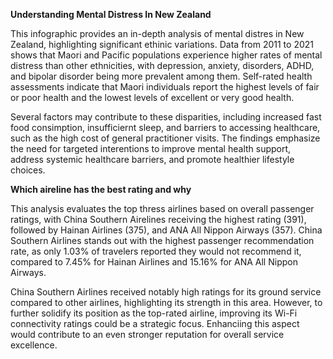 **Understanding Mental Distress In New Zealand**

This infographic provides an in-depth analysis of mental distres in New Zealand, highlighting significant ethinic variations. 
Data from 2011 to 2021 shows that Maori and Pacific populations experience higher rates of mental distress than other ethnicities, with depression, anxiety, disorders, ADHD, and bipolar disorder being more prevalent among them.
Self-rated health assessments indicate that Maori individuals report the highest levels of fair or poor health and the lowest levels of excellent or very good health. 

Several factors may contribute to these disparities, including increased fast food consimption, insufficiernt sleep, and barriers to accessing healthcare, such as the high cost of general practitioner visits. 
The findings emphasize the need for targeted interentions to improve mental health support, address systemic healthcare barriers, and promote healthier lifestyle choices. 

**Which aireline has the best rating and why**

This analysis evaluates the top thress airlines based on overall passenger ratings, with China Southern Airelines receiving the highest rating (391), followed by Hainan Airlines (375), and ANA All Nippon Airways (357). 
China Southern Airlines stands out with the highest passenger recommendation rate, as only 1.03% of travelers reported they would not recommend it, compared to 7.45% for Hainan Airlines and 15.16% for ANA All Nippon Airways.

China Southern Airlines received notably high ratings for its ground service compared to other airlines, highlighting its strength in this area. 
However, to further solidify its position as the top-rated airline, improving its Wi-Fi connectivity ratings could be a strategic focus.
Enhanciing this aspect would contribute to an even stronger reputation for overall service excellence. 

